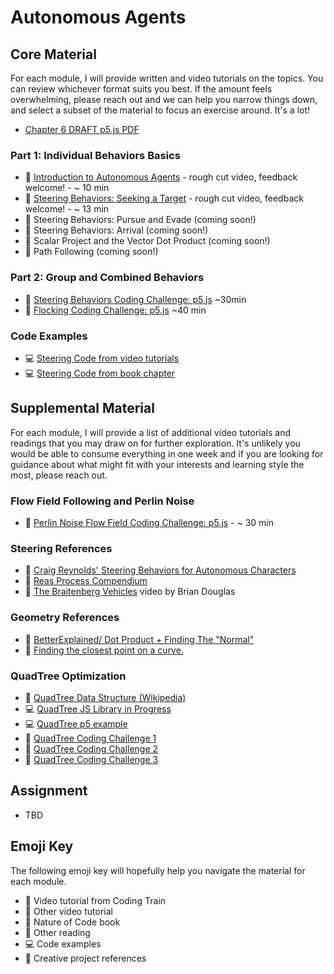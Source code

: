 # Autonomous Agents

## Core Material

For each module, I will provide written and video tutorials on the topics. You can review whichever format suits you best. If the amount feels overwhelming, please reach out and we can help you narrow things down, and select a subset of the material to focus an exercise around. It's a lot!

- [Chapter 6 DRAFT p5.js PDF](https://drive.google.com/open?id=1x83NY1z_WvQ6jH3d6En7y8M0mhYrTCLl)

### Part 1: Individual Behaviors Basics

- 🚂 [Introduction to Autonomous Agents](https://drive.google.com/file/d/1_n1Kt-E-7SvJ4Aho6wrWP_8rBQLF7Ckz/view?usp=sharing) - rough cut video, feedback welcome! - ~ 10 min
- 🚂 [Steering Behaviors: Seeking a Target](https://drive.google.com/file/d/1VmVTeR3DcbybCvB7lr3eC_mwgms8I9dt/view?usp=sharing) - rough cut video, feedback welcome! - ~ 13 min
- 🚧 Steering Behaviors: Pursue and Evade (coming soon!)
- 🚧 Steering Behaviors: Arrival (coming soon!)
- 🚧 Scalar Project and the Vector Dot Product (coming soon!)
- 🚧 Path Following (coming soon!)

### Part 2: Group and Combined Behaviors

- 🚂 [Steering Behaviors Coding Challenge: p5.js](https://thecodingtrain.com/CodingChallenges/059-steering-text-paths.html) ~30min
- 🚂 [Flocking Coding Challenge: p5.js](https://thecodingtrain.com/CodingChallenges/124-flocking-boids.html) ~40 min

### Code Examples

- 💻 [Steering Code from video tutorials](https://editor.p5js.org/codingtrain/collections/S4nJEexPF)
- 💻 [Steering Code from book chapter](https://editor.p5js.org/natureofcode/collections/NJ1UCSamg)

## Supplemental Material

For each module, I will provide a list of additional video tutorials and readings that you may draw on for further exploration. It's unlikely you would be able to consume everything in one week and if you are looking for guidance about what might fit with your interests and learning style the most, please reach out.

### Flow Field Following and Perlin Noise

- 🚂 [Perlin Noise Flow Field Coding Challenge: p5.js](https://thecodingtrain.com/CodingChallenges/024-perlinnoiseflowfield.html) - ~ 30 min

### Steering References

- 📕 [Craig Reynolds' Steering Behaviors for Autonomous Characters](http://www.red3d.com/cwr/steer/)
- 🎥 [Reas Process Compendium](https://vimeo.com/22955812)
- 🎥 [The Braitenberg Vehicles](https://youtu.be/A-fxij3zM7g) video by Brian Douglas

### Geometry References

- 📕 [BetterExplained/ Dot Product + Finding The "Normal"](http://betterexplained.com/articles/vector-calculus-understanding-the-dot-product/)
- 📕 [Finding the closest point on a curve.](http://www.mesacc.edu/~marfv02121/readings/nearest_point/index.html)

### QuadTree Optimization

- 📕 [QuadTree Data Structure (Wikipedia)](https://en.wikipedia.org/wiki/Quadtree)
- 💻 [QuadTree JS Library in Progress](https://github.com/CodingTrain/QuadTree)
- 💻 [QuadTree p5 example](https://editor.p5js.org/natureofcode/sketches/Y8hseRvYe)
- 🚂 [QuadTree Coding Challenge 1](https://thecodingtrain.com/CodingChallenges/098.1-quadtree.html)
- 🚂 [QuadTree Coding Challenge 2](https://thecodingtrain.com/CodingChallenges/098.2-quadtree.html)
- 🚂 [QuadTree Coding Challenge 3](https://thecodingtrain.com/CodingChallenges/098.3-quadtree.html)

## Assignment

- TBD

## Emoji Key

The following emoji key will hopefully help you navigate the material for each module.

- 🚂 Video tutorial from Coding Train
- 🎥 Other video tutorial
- 📗 Nature of Code book
- 📕 Other reading
- 💻 Code examples
- 🎨 Creative project references
